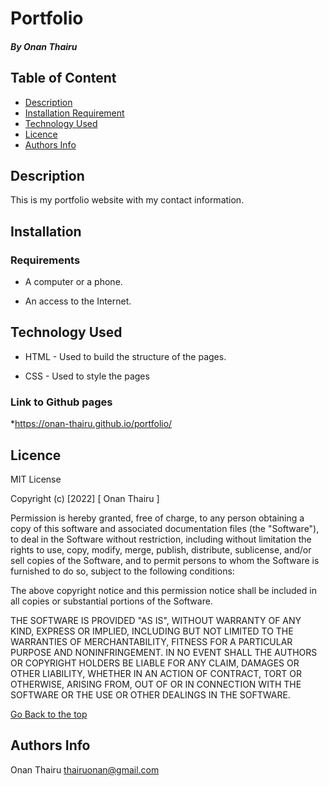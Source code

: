 # Portfolio
 
 ##### By Onan Thairu
 
 ## Table of Content
 
 + [Description](#description)
 + [Installation Requirement](#Installation)
 + [Technology Used](#technology-used)
 + [Licence](#licence)
 + [Authors Info](#author-Info)
 
 
 ## Description
 <p>This is my portfolio website with my contact information.</p>
 
 ## Installation
 
 ### Requirements
 
 * A computer or a phone.
 
 * An access to the Internet.
 
 
 ## Technology Used
 * HTML - Used to build the structure of the pages.
 
 * CSS - Used to style the pages
 
 
 ### Link to Github pages
 
 *https://onan-thairu.github.io/portfolio/
 
 
 ## Licence
 
 MIT License
 
 Copyright (c) [2022] [ Onan Thairu ]
 
 Permission is hereby granted, free of charge, to any person obtaining a copy
 of this software and associated documentation files (the "Software"), to deal
 in the Software without restriction, including without limitation the rights
 to use, copy, modify, merge, publish, distribute, sublicense, and/or sell
 copies of the Software, and to permit persons to whom the Software is
 furnished to do so, subject to the following conditions:
 
 The above copyright notice and this permission notice shall be included in all
 copies or substantial portions of the Software.
 
 THE SOFTWARE IS PROVIDED "AS IS", WITHOUT WARRANTY OF ANY KIND, EXPRESS OR
 IMPLIED, INCLUDING BUT NOT LIMITED TO THE WARRANTIES OF MERCHANTABILITY,
 FITNESS FOR A PARTICULAR PURPOSE AND NONINFRINGEMENT. IN NO EVENT SHALL THE
 AUTHORS OR COPYRIGHT HOLDERS BE LIABLE FOR ANY CLAIM, DAMAGES OR OTHER
 LIABILITY, WHETHER IN AN ACTION OF CONTRACT, TORT OR OTHERWISE, ARISING FROM,
 OUT OF OR IN CONNECTION WITH THE SOFTWARE OR THE USE OR OTHER DEALINGS IN THE
 SOFTWARE.
 
 [Go Back to the top](#portfolio)
 
 ## Authors Info

 Onan Thairu
 thairuonan@gmail.com